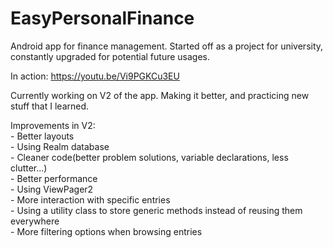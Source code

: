 # EasyPersonalFinance
Android app for finance management. Started off as a project for university, constantly upgraded for potential future usages.

In action: https://youtu.be/Vi9PGKCu3EU

Currently working on V2 of the app. Making it better, and practicing new stuff that I learned.

Improvements in V2:  
	- Better layouts  
	- Using Realm database  
	- Cleaner code(better problem solutions, variable declarations, less clutter...)  
	- Better performance  
	- Using ViewPager2  
	- More interaction with specific entries  
	- Using a utility class to store generic methods instead of reusing them everywhere  
	- More filtering options when browsing entries
